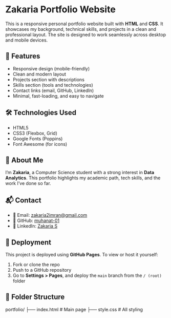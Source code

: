 # Zakaria Portfolio Website

This is a responsive personal portfolio website built with **HTML** and **CSS**. It showcases my background, technical skills, and projects in a clean and professional layout. The site is designed to work seamlessly across desktop and mobile devices.


## 📌 Features

- Responsive design (mobile-friendly)
- Clean and modern layout
- Projects section with descriptions
- Skills section (tools and technologies)
- Contact links (email, GitHub, LinkedIn)
- Minimal, fast-loading, and easy to navigate

## 🛠 Technologies Used

- HTML5
- CSS3 (Flexbox, Grid)
- Google Fonts (Poppins)
- Font Awesome (for icons)

## 🧠 About Me

I’m **Zakaria**, a Computer Science student with a strong interest in **Data Analytics**. This portfolio highlights my academic path, tech skills, and the work I’ve done so far.

## 📬 Contact

- 📧 Email: [zakaria2imran@gmail.com](mailto:zakaria2imran@gmail.com)
- 🐙 GitHub: [muhanat-01](https://github.com/muhanat-01)
- 💼 LinkedIn: [Zakaria S](https://linkedin.com/in/zakaria-s-5ba447260)

## 🚀 Deployment

This project is deployed using **GitHub Pages**. To view or host it yourself:

1. Fork or clone the repo
2. Push to a GitHub repository
3. Go to **Settings > Pages**, and deploy the `main` branch from the `/ (root)` folder

## 📁 Folder Structure  
portfolio/
├── index.html # Main page
├── style.css # All styling

